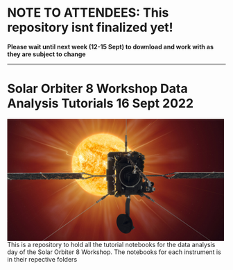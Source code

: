 
**NOTE TO ATTENDEES: This repository isnt finalized yet!** 
=========================================================================
**Please wait until next week (12-15 Sept) to download and work with as they are subject to change**

-----------

# Solar Orbiter 8 Workshop Data Analysis Tutorials 16 Sept 2022


<div>
<img src="./images/Solar_Orbiter_reaches_first_perihelion_pillars.jpeg" width="500" align="left"/>
</div>

This is a repository to hold all the tutorial notebooks for the data analysis day of the Solar Orbiter 8 Workshop. 
The notebooks for each instrument is in their repective folders





